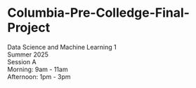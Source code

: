 # Columbia-Pre-Colledge-Final-Project
Data Science and Machine Learning 1 <br>
Summer 2025 <br>
Session A <br>
Morning: 9am - 11am <br>
Afternoon: 1pm - 3pm
